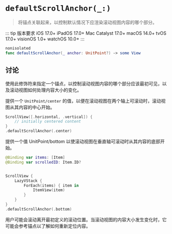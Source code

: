 # `defaultScrollAnchor(_:)`

> 将锚点关联起来，以控制默认情况下应渲染滚动视图内容的哪个部分。

::: tip 版本要求
iOS 17.0+
iPadOS 17.0+
Mac Catalyst 17.0+
macOS 14.0+
tvOS 17.0+
visionOS 1.0+
watchOS 10.0+
:::

```swift
nonisolated
func defaultScrollAnchor(_ anchor: UnitPoint?) -> some View
```

## 讨论

使用此修饰符来指定一个锚点，以控制滚动视图内容的哪个部分应该最初可见，以及滚动视图如何处理内容大小的变化。

提供一个 `UnitPoint/center` 的值，以便在滚动视图在两个轴上可滚动时，滚动视图从其内容的中心开始。

```swift
ScrollView([.horizontal, .vertical]) {
    // initially centered content
}
.defaultScrollAnchor(.center)
```

提供一个值 UnitPoint/bottom 以使滚动视图在垂直轴可滚动时从其内容的底部开始。

```swift
@Binding var items: [Item]
@Binding var scrolledID: Item.ID?


ScrollView {
    LazyVStack {
        ForEach(items) { item in
            ItemView(item)
        }
    }
}
.defaultScrollAnchor(.bottom)
```

用户可能会滚动离开最初定义的滚动位置。当滚动视图的内容大小发生变化时，它可能会参考锚点以了解如何重新定位内容。
